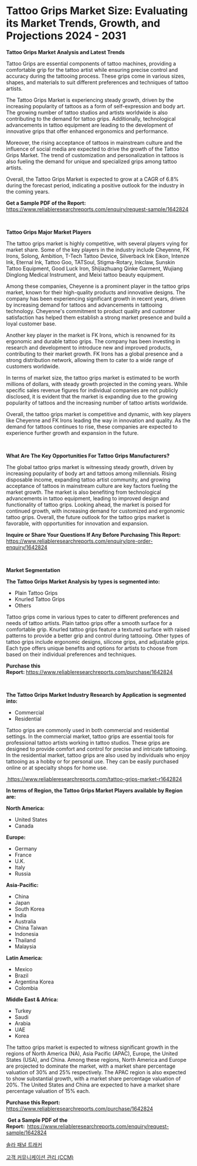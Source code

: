 <p><h1>Tattoo Grips Market Size: Evaluating its Market Trends, Growth, and Projections 2024 - 2031</h1></p><p><strong>Tattoo Grips Market Analysis and Latest Trends</strong></p>
<p><p>Tattoo Grips are essential components of tattoo machines, providing a comfortable grip for the tattoo artist while ensuring precise control and accuracy during the tattooing process. These grips come in various sizes, shapes, and materials to suit different preferences and techniques of tattoo artists.</p><p>The Tattoo Grips Market is experiencing steady growth, driven by the increasing popularity of tattoos as a form of self-expression and body art. The growing number of tattoo studios and artists worldwide is also contributing to the demand for tattoo grips. Additionally, technological advancements in tattoo equipment are leading to the development of innovative grips that offer enhanced ergonomics and performance.</p><p>Moreover, the rising acceptance of tattoos in mainstream culture and the influence of social media are expected to drive the growth of the Tattoo Grips Market. The trend of customization and personalization in tattoos is also fueling the demand for unique and specialized grips among tattoo artists.</p><p>Overall, the Tattoo Grips Market is expected to grow at a CAGR of 6.8% during the forecast period, indicating a positive outlook for the industry in the coming years.</p></p>
<p><strong>Get a Sample PDF of the Report:&nbsp;</strong> <a href="https://www.reliableresearchreports.com/enquiry/request-sample/1642824">https://www.reliableresearchreports.com/enquiry/request-sample/1642824</a></p>
<p>&nbsp;</p>
<p><strong>Tattoo Grips Major Market Players</strong></p>
<p><p>The tattoo grips market is highly competitive, with several players vying for market share. Some of the key players in the industry include Cheyenne, FK Irons, Solong, Ambition, T-Tech Tattoo Device, Silverback Ink Eikon, Intenze Ink, Eternal Ink, Tattoo Goo, TATSoul, Stigma-Rotary, Inkclaw, Sunskin Tattoo Equipment, Good Luck Iron, Shijiazhuang Qinke Garment, Wujiang Dinglong Medical Instrument, and Meixi tattoo beauty equipment.</p><p>Among these companies, Cheyenne is a prominent player in the tattoo grips market, known for their high-quality products and innovative designs. The company has been experiencing significant growth in recent years, driven by increasing demand for tattoos and advancements in tattooing technology. Cheyenne's commitment to product quality and customer satisfaction has helped them establish a strong market presence and build a loyal customer base.</p><p>Another key player in the market is FK Irons, which is renowned for its ergonomic and durable tattoo grips. The company has been investing in research and development to introduce new and improved products, contributing to their market growth. FK Irons has a global presence and a strong distribution network, allowing them to cater to a wide range of customers worldwide.</p><p>In terms of market size, the tattoo grips market is estimated to be worth millions of dollars, with steady growth projected in the coming years. While specific sales revenue figures for individual companies are not publicly disclosed, it is evident that the market is expanding due to the growing popularity of tattoos and the increasing number of tattoo artists worldwide.</p><p>Overall, the tattoo grips market is competitive and dynamic, with key players like Cheyenne and FK Irons leading the way in innovation and quality. As the demand for tattoos continues to rise, these companies are expected to experience further growth and expansion in the future.</p></p>
<p>&nbsp;</p>
<p><strong>What Are The Key Opportunities For Tattoo Grips Manufacturers?</strong></p>
<p><p>The global tattoo grips market is witnessing steady growth, driven by increasing popularity of body art and tattoos among millennials. Rising disposable income, expanding tattoo artist community, and growing acceptance of tattoos in mainstream culture are key factors fueling the market growth. The market is also benefiting from technological advancements in tattoo equipment, leading to improved design and functionality of tattoo grips. Looking ahead, the market is poised for continued growth, with increasing demand for customized and ergonomic tattoo grips. Overall, the future outlook for the tattoo grips market is favorable, with opportunities for innovation and expansion.</p></p>
<p><strong>Inquire or Share Your Questions If Any Before Purchasing This Report:</strong> <a href="https://www.reliableresearchreports.com/enquiry/pre-order-enquiry/1642824">https://www.reliableresearchreports.com/enquiry/pre-order-enquiry/1642824</a></p>
<p>&nbsp;</p>
<p><strong>Market Segmentation</strong></p>
<p><strong>The Tattoo Grips Market Analysis by types is segmented into:</strong></p>
<p><ul><li>Plain Tattoo Grips</li><li>Knurled Tattoo Grips</li><li>Others</li></ul></p>
<p><p>Tattoo grips come in various types to cater to different preferences and needs of tattoo artists. Plain tattoo grips offer a smooth surface for a comfortable grip. Knurled tattoo grips feature a textured surface with raised patterns to provide a better grip and control during tattooing. Other types of tattoo grips include ergonomic designs, silicone grips, and adjustable grips. Each type offers unique benefits and options for artists to choose from based on their individual preferences and techniques.</p></p>
<p><strong>Purchase this Report:&nbsp;</strong><a href="https://www.reliableresearchreports.com/purchase/1642824">https://www.reliableresearchreports.com/purchase/1642824</a></p>
<p>&nbsp;</p>
<p><strong>The Tattoo Grips Market Industry Research by Application is segmented into:</strong></p>
<p><ul><li>Commercial</li><li>Residential</li></ul></p>
<p><p>Tattoo grips are commonly used in both commercial and residential settings. In the commercial market, tattoo grips are essential tools for professional tattoo artists working in tattoo studios. These grips are designed to provide comfort and control for precise and intricate tattooing. In the residential market, tattoo grips are also used by individuals who enjoy tattooing as a hobby or for personal use. They can be easily purchased online or at specialty shops for home use.</p></p>
<p><a href="https://www.reliableresearchreports.com/tattoo-grips-market-r1642824">&nbsp;https://www.reliableresearchreports.com/tattoo-grips-market-r1642824</a></p>
<p><strong>In terms of Region, the Tattoo Grips Market Players available by Region are:</strong></p>
<p>
    <p> <strong> North America: </strong>
        <ul>
            <li>United States</li>
            <li>Canada</li>
        </ul>
        </p> 
    <p> <strong> Europe: </strong>
        <ul>
            <li>Germany</li>
            <li>France</li>
            <li>U.K.</li>
            <li>Italy</li>
            <li>Russia</li>
        </ul>
        </p> 
    <p> <strong> Asia-Pacific: </strong>
        <ul>
            <li>China</li>
            <li>Japan</li>
            <li>South Korea</li>
            <li>India</li>
            <li>Australia</li>
            <li>China Taiwan</li>
            <li>Indonesia</li>
            <li>Thailand</li>
            <li>Malaysia</li>
        </ul>
        </p> 
    <p> <strong> Latin America: </strong>
        <ul>
            <li>Mexico</li>
            <li>Brazil</li>
            <li>Argentina Korea</li>
            <li>Colombia</li>
        </ul>
        </p> 
    <p> <strong> Middle East & Africa: </strong>
        <ul>
            <li>Turkey</li>
            <li>Saudi</li>
            <li>Arabia</li>
            <li>UAE</li>
            <li>Korea</li>
        </ul>
    </p>
    </p>
<p><p>The tattoo grips market is expected to witness significant growth in the regions of North America (NA), Asia Pacific (APAC), Europe, the United States (USA), and China. Among these regions, North America and Europe are projected to dominate the market, with a market share percentage valuation of 30% and 25% respectively. The APAC region is also expected to show substantial growth, with a market share percentage valuation of 20%. The United States and China are expected to have a market share percentage valuation of 15% each.</p></p>
<p><strong>Purchase this Report: </strong><a href="https://www.reliableresearchreports.com/purchase/1642824">https://www.reliableresearchreports.com/purchase/1642824</a></p>
<p>&nbsp;<strong>Get a Sample PDF of the Report:&nbsp;&nbsp;</strong><a href="https://www.reliableresearchreports.com/enquiry/request-sample/1642824">https://www.reliableresearchreports.com/enquiry/request-sample/1642824</a></p>
<p><strong></strong></p>
<p><p><a href="https://github.com/Nicolasrown5/Market-Research-Report-List-1/blob/main/5293593168750.md">솔라 패널 트래커</a></p><p><a href="https://medium.com/@aidenreinger/%EA%B3%A0%EA%B0%9D-%EC%BB%A4%EB%AE%A4%EB%8B%88%EC%BC%80%EC%9D%B4%EC%85%98-%EA%B4%80%EB%A6%AC-ccm-%EC%8B%9C%EC%9E%A5-%EC%97%AD%ED%95%99-%EB%B0%8F-%EC%84%B1%EC%9E%A5-%EB%8F%99%EB%A0%A5%EC%9D%84-%EB%B6%84%EC%84%9D%ED%95%98%EA%B3%A0-2024%EB%85%84%EB%B6%80%ED%84%B0-2031%EB%85%84%EA%B9%8C%EC%A7%80%EC%9D%98-%EA%B8%B0%EA%B0%84%EC%9D%84-%EC%98%88%EC%B8%A1%ED%96%88%EC%8A%B5%EB%8B%88%EB%8B%A4-ee6a565afc98">고객 커뮤니케이션 관리 (CCM)</a></p></p>
